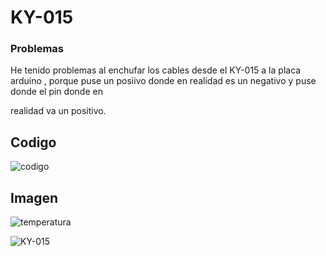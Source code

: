 # KY-015

### Problemas

He tenido problemas al enchufar los cables desde el KY-015 a la placa arduino , porque puse un posiivo donde en realidad es un negativo y puse donde el pin donde en 

realidad va un positivo.

## Codigo

![codigo](https://github.com/aRnAu1012/arduino./blob/main/codigo%20KY-015)

## Imagen

![temperatura](https://github.com/aRnAu1012/arduino./blob/main/Captura%20de%20pantalla%20de%202022-02-02%2012-37-00.png)

![KY-015](https://github.com/aRnAu1012/arduino./blob/main/20220202_124030.jpg)
